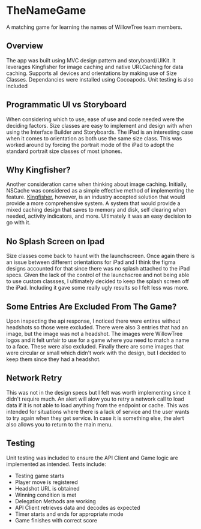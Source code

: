 # TheNameGame

A matching game for learning the names of WillowTree team members.

## Overview
The app was built using MVC design pattern and storyboard/UIKit. It leverages Kingfisher for image caching and native URLCaching for data caching. Supports all devices and orientations by making use of Size Classes. Dependancies were installed using Cocoapods. Unit testing is also included

## Programmatic UI vs Storyboard
When considering which to use, ease of use and code needed were the deciding factors. Size classes are easy to implement and design with when using the Interface Builder and Storyboards. The iPad is an interesting case when it comes to orientation as both use the same size class. This was worked around by forcing the portrait mode of the iPad to adopt the standard portrait size classes of most iphones.

## Why Kingfisher?
Another consideration came when thinking about image caching. Initially, NSCache was considered as a simple effective method of implementing the feature. [Kingfisher](https://github.com/onevcat/Kingfisher/wiki), however, is an industry accepted solution that would provide a more comprehensive system. A system that would provide a mixed caching design that saves to memory and disk, self clearing when needed, activity indicators, and more. Ultimately it was an easy decision to go with it.

## No Splash Screen on Ipad
Size classes come back to haunt with the launchscreen. Once again there is an issue between different orientations for iPad and I think the figma designs accounted for that since there was no splash attached to the iPad specs. Given the lack of the control of the launchscree and not being able to use custom classses, I ultimately decided to keep the splash screen off the iPad. Including it gave some really ugly results so I felt less was more.

## Some Entries Are Excluded From The Game?
Upon inspecting the api response, I noticed there were entires without headshots so those were excluded. There were also 3 entries that had an image, but the image was not a headshot. The images were WillowTree logos and it felt unfair to use for a game where you need to match a name to a face. These were also excluded. Finally there are some images that were circular or small which didn't work with the design, but I decided to keep them since they had a headshot. 

## Network Retry
This was not in the design specs but I felt was worth implementing since it didn't require much. An alert will alow you to retry a network call to load data if it is not able to load anything from the endpoint or cache. This was intended for situations where there is a lack of service and the user wants to try again when they get service. In case it is something else, the alert also allows you to return to the main menu.

## Testing
Unit testing was included to ensure the API Client and Game logic are implemented as intended. Tests include:
- Testing game starts
- Player move is registered
- Headshot URL is obtained
- Winning condition is met
- Delegation Methods are working
- API Client retrieves data and decodes as expected
- Timer starts and ends for appropriate mode
- Game finishes with correct score
